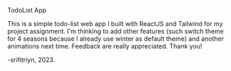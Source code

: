 TodoList App

This is a simple todo-list web app I built with ReactJS and Tailwind for my project assignment. I'm thinking to add other features (such switch theme for 4 seasons because I already use winter as default theme) and another animations next time. Feedback are really appreciated. Thank you!

-srifitriyn, 2023.
